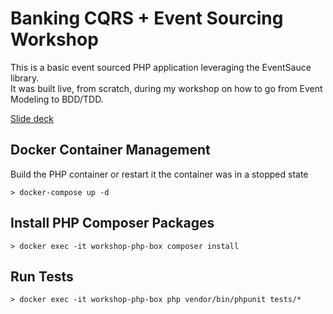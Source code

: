 # Banking CQRS + Event Sourcing Workshop

This is a basic event sourced PHP application leveraging the EventSauce library.  
It was built live, from scratch, during my workshop on how to go from Event Modeling to BDD/TDD.

[Slide deck](slides/Building%20an%20Event%20Sourced%20System%20with%20Event%20Modeling%20and%20CQRS%20-%20Alex%20Gemmell.pdf)

## Docker Container Management

Build the PHP container or restart it the container was in a stopped state
```
> docker-compose up -d
```

## Install PHP Composer Packages
```
> docker exec -it workshop-php-box composer install
```

## Run Tests
```
> docker exec -it workshop-php-box php vendor/bin/phpunit tests/*
```
